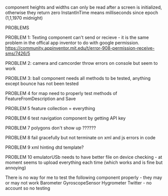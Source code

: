 component heights and widths can only be read after a screen is initialized, otherwise they return zero
InstantInTime means milliseconds since epoch (1,1,1970 midnight)

PROBLEMS

PROBLEM 1:
Texting component can't send or recieve - it is the same problem in the offical app inventor to do with google permission. https://community.appinventor.mit.edu/t/error-908-permission-receive-sms/7426/5 

PROBLEM 2:
camera and camcorder throw errors on console but seem to work

PROBLEM 3:
ball component needs all methods to be tested, anything except bounce has not been tested

PROBLEM 4
for map need to properly test methods of
FeatureFromDescription and
Save

PROBLEM 5
feature collection = everything

PROBLEM 6
test navigation component by getting API key

PROBLEM 7
polygons don't show up ??????

PROBLEM 8
fail gracefully but not terminate on xml and js errors in code

PROBLEM 9
xml hinting dtd template?

PROBLEM 10
emulatorUSb needs to have better file on device checking - at moment seems to upload everything each time (which works and is fine but annoying)



There is no way for me to test the following component properly - they may or may not work
Barometer
GyroscopeSensor
Hygrometer
Twitter - no account so no testing
